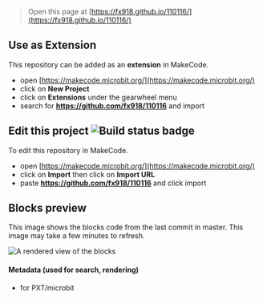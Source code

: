 
> Open this page at [https://fx918.github.io/110116/](https://fx918.github.io/110116/)

## Use as Extension

This repository can be added as an **extension** in MakeCode.

* open [https://makecode.microbit.org/](https://makecode.microbit.org/)
* click on **New Project**
* click on **Extensions** under the gearwheel menu
* search for **https://github.com/fx918/110116** and import

## Edit this project ![Build status badge](https://github.com/fx918/110116/workflows/MakeCode/badge.svg)

To edit this repository in MakeCode.

* open [https://makecode.microbit.org/](https://makecode.microbit.org/)
* click on **Import** then click on **Import URL**
* paste **https://github.com/fx918/110116** and click import

## Blocks preview

This image shows the blocks code from the last commit in master.
This image may take a few minutes to refresh.

![A rendered view of the blocks](https://github.com/fx918/110116/raw/master/.github/makecode/blocks.png)

#### Metadata (used for search, rendering)

* for PXT/microbit
<script src="https://makecode.com/gh-pages-embed.js"></script><script>makeCodeRender("{{ site.makecode.home_url }}", "{{ site.github.owner_name }}/{{ site.github.repository_name }}");</script>
